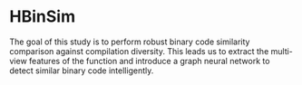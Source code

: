 # HBinSim
The goal of this study is to perform robust binary code similarity comparison against compilation diversity. This leads us to extract the multi-view features of the function and introduce a graph neural network to detect similar binary code intelligently.
